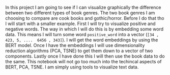 <!-- In this project I will try to predict the category of a book. -->
<!-- 
In read `read_books.py` I have functions that will get features from a book such as `book length` and other features that maybe usefull in predicting the category of the book. This features I will then use in a jupyter notebook to try and evalute the importance of each feature to see which are usefull and which are not in predictiong the category of a book.  -->


In this project I am going to see if I can visualize graphically the difference between two different types of book genres. The two book genres I am choosing to compare are cook books and gothic/horror. Before I do that tho I will start with a smaller example. First I will try to visualize positive and negative words. The way in which I will do this is by embedding some word data. This means I will turn some word `positive_word` into a vector (`[34 , 423, 5, ....  6456 , 343]`). I will get the word embeddings by using the BERT model. Once I have the embeddings I will use dimensionality reduction algorithms (PCA, TSNE) to get them down to a vector of two components. Lastly once I have done this I will then use the book data to do the same. This notebook will not go too much into the techincal aspects of BERT, PCA, TSNE. I am simply using tools to visualize text data.